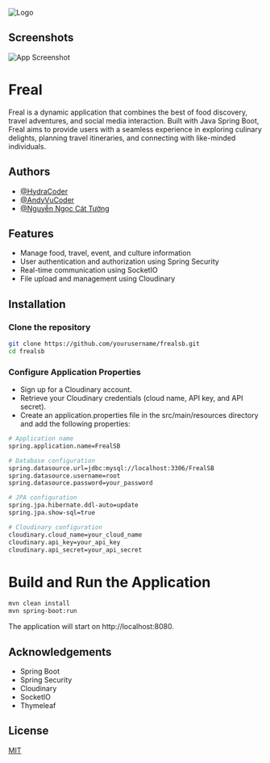 
![Logo](https://dev-to-uploads.s3.amazonaws.com/uploads/articles/th5xamgrr6se0x5ro4g6.png)


## Screenshots

![App Screenshot](https://via.placeholder.com/468x300?text=App+Screenshot+Here)


# Freal

Freal is a dynamic application that combines the best of food discovery, travel adventures, and social media interaction. Built with Java Spring Boot, Freal aims to provide users with a seamless experience in exploring culinary delights, planning travel itineraries, and connecting with like-minded individuals.


## Authors

- [@HydraCoder](https://www.github.com/ngodat213)
- [@AndyVuCoder](https://github.com/CaoAnhVu)
- [@Nguyễn Ngọc Cát Tường](https://github.com/nguyenngoccattuong)



## Features

- Manage food, travel, event, and culture information
- User authentication and authorization using Spring Security
- Real-time communication using SocketIO
- File upload and management using Cloudinary


## Installation

### Clone the repository

```bash
git clone https://github.com/yourusername/frealsb.git
cd frealsb
```
### Configure Application Properties
- Sign up for a Cloudinary account.
- Retrieve your Cloudinary credentials (cloud name, API key, and API secret).
- Create an application.properties file in the src/main/resources directory and add the following properties:

```bash
# Application name
spring.application.name=FrealSB

# Database configuration
spring.datasource.url=jdbc:mysql://localhost:3306/FrealSB
spring.datasource.username=root
spring.datasource.password=your_password

# JPA configuration
spring.jpa.hibernate.ddl-auto=update
spring.jpa.show-sql=true

# Cloudinary configuration
cloudinary.cloud_name=your_cloud_name
cloudinary.api_key=your_api_key
cloudinary.api_secret=your_api_secret
```



    
# Build and Run the Application

```bash
mvn clean install
mvn spring-boot:run
```

The application will start on http://localhost:8080.
## Acknowledgements

- Spring Boot
- Spring Security
- Cloudinary
- SocketIO
- Thymeleaf


## License

[MIT](https://choosealicense.com/licenses/mit/)

